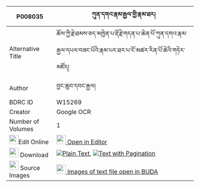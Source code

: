 |P008035|ཀུན་དགའ་རྣམ་རྒྱལ་གྱི་རྣམ་ཐར། 
| --- | --- 
|Alternative Title |ཆོས་ཀྱི་རྗེ་ཐམས་ཅད་མཁྱེན་པ་རྡོ་རྗེ་གདན་པ་ཆེན་པོ་ཀུན་དགའ་རྣམ་རྒྱལ་དཔལ་བཟང་པོའི་རྣམ་པར་ཐར་པ་ངོ་མཚར་རིན་པོ་ཆེའི་གཏེར་མཛོད།
|Author| བྱང་ཆུབ་དབང་རྒྱལ།
|BDRC ID | W15269
|Creator | Google OCR
|Number of Volumes| 1
|<img width="25" src="https://img.icons8.com/color/25/000000/edit-property.png">Edit Online| [<img width="25" src="https://avatars.githubusercontent.com/u/45091458?s=200&v=4"> Open in Editor](http://editor.openpecha.org/P008035)
|<img width="25" src="https://img.icons8.com/fluent/48/000000/download-2.png"/>  Download | [![](https://img.icons8.com/color/20/000000/txt.png)Plain Text](https://github.com/Openpecha/P008035/releases/download/v1/kunga_namgyal_gyi_namtar_plain_P008035.zip), [![](https://img.icons8.com/color/20/000000/txt.png)Text with Pagination](https://github.com/Openpecha/P008035/releases/download/v1/kunga_namgyal_gyi_namtar_pages_P008035.zip)
|<img width="25" src="https://img.icons8.com/plasticine/100/000000/pictures-folder.png"/>  Source Images | [<img width="25" src="https://library.bdrc.io/icons/BUDA-small.svg"> Images of text file open in BUDA](https://library.bdrc.io/show/bdr:W15269)